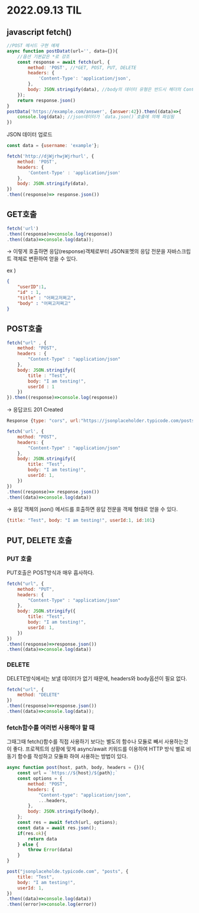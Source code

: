 # 2022.09.13 TIL

## javascript fetch()

```jsx
//POST 메서드 구현 예제
async function postDatat(url='', data={}){
	//옵션 기본값은 *로 강조
	const response = await fetch(url, {
		method: 'POST', //*GET, POST, PUT, DELETE
		headers: {
			'Content-Type': 'application/json',
		},
		body: JSON.stringify(data), //body의 데이터 유형은 반드시 헤더의 Content-Type과 일치해야함
	});
	return response.json()
}
postData('https://example.com/answer', {answer:42}).then((data)=>{
	console.log(data); //json데이터가 `data.json()`호출에 의해 파싱됨
})
```

JSON 데이터 업로드

```jsx
const data = {username: 'example'};

fetch('http://djWjrhwjWjrhurl', {
	method: 'POST',
	headers: {
		'Content-Type' : 'application/json'
	},
	body: JSON.stringify(data),
})
.then((response)=> response.json())
```

## GET호출

```jsx
fetch('url')
.then((response)=>console.log(response))
.then((data)=>console.log(data));
```

→ 이렇게 호출하면 응답(response)객체로부터 JSON포멧의 응답 전문을 자바스크립트 객체로 변환하여 얻을 수 있다.

ex ) 

```json
{
	"userID":1,
	"id" : 1,
	"title" : "어쩌고저쩌고",
	"body" : "어쩌고저쩌고"
}
```

## POST호출

```jsx
fetch("url" , {
	method: "POST",
	headers : {
		"Content-Type" : "application/json"
	},
	body: JSON.stringify({
		title : "Test",
		body: "I am testing!",
		userId : 1
	})
}).then((response)=>console.log(response))
```

→ 응답코드 201 Created 

```jsx
Response {type: "cors", url:"https://jsonplaceholder.typicode.com/posts", redirected: false, status: 201, ok:true}
```

```jsx
fetch('url', {
	mothod: "POST",
	headers: {
		"Content-Type" : "application/json"
	},
	body: JSON.stringify({
		title: "Test",
		body: "I am testing!",
		userId: 1,
	})
})
.then((response)=> response.json())
.then((data)=>console.log(data))
```

→ 응답 객체의 json() 메서드를 호출하면 응답 전문을 객체 형태로 얻을 수 있다.

```jsx
{title: "Test", body: "I am testing!", userId:1, id:101}
```

## PUT, DELETE 호출

### PUT 호출

PUT호출은 POST방식과 매우 흡사하다.

```jsx
fetch("url", {
	method: "PUT",
	headers: {
		"Content-Type" : "application/json"
	},
	body: JSON.stringify({
		title: "Test",
		body: "I am testing!",
		userId: 1,
	})
})
.then((response)=>response.json())
.then((data)=>console.log(data))
```

### DELETE

DELETE방식에서는 보낼 데이터가 없기 때문에, headers와 body옵션이 필요 없다.

```jsx
fetch("url", {
	method: "DELETE"
})
.then((response)=>response.json())
.then((data)=>console.log(data));
```

### fetch함수를 여러번 사용해야 할 때

그때그때 fetch()함수를 직접 사용하기 보다는 별도의 함수나 모듈로 빼서 사용하는것이 좋다. 프로젝트의 상황에 맞게 async/await 키워드를 이용하여 HTTP 방식 별로 비동기 함수를 작성하고 모듈화 하여 사용하는 방법이 있다.

```jsx
async function post(host, path, body, headers = {}){
	const url = `https://${host}/${path};`
	const options = {
		method: "POST",
		headers: {
			"Content-type": "application/json",
			...headers,
		},
		body: JSON.stringify(body),
	};
	const res = await fetch(url, options);
	const data = await res.json();
	if(res.ok){
		return data
	} else {
		throw Error(data)
	}
}

post("jsonplaceholde.typicode.com", "posts", {
	title: "Test",
	body: "I am testing!",
	userId: 1,
})
.then((data)=>console.log(data))
.then((error)=>console.log(error))
```
